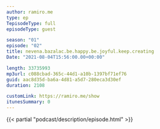```yaml
---
author: ramiro.me
type: ep
TepisodeType: full
episodeType: guest

season: "01"
episode: "02"
title: nevena.bazalac.be.happy.be.joyful.keep.creating
Date: "2021-08-04T15:56:00.00+00:00"

length: 33735993
mp3url: c088cbad-365c-44d1-a10b-1397bf71ef76
guid: aac8d35d-ba6a-4d81-a5d7-280eca3d30ef
duration: 2108

customLink: https://ramiro.me/show
itunesSummary: 0
---
```

{{< partial "podcast/description/episode.html" >}}
